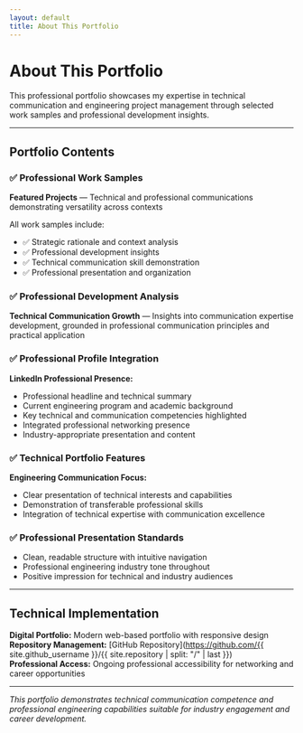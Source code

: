 ```yaml
---
layout: default
title: About This Portfolio
---
```


# About This Portfolio

This professional portfolio showcases my expertise in technical communication and engineering project management through selected work samples and professional development insights.

---

## Portfolio Contents

### ✅ Professional Work Samples
**Featured Projects** — Technical and professional communications demonstrating versatility across contexts

All work samples include:
- ✅ Strategic rationale and context analysis
- ✅ Professional development insights
- ✅ Technical communication skill demonstration
- ✅ Professional presentation and organization

### ✅ Professional Development Analysis
**Technical Communication Growth** — Insights into communication expertise development, grounded in professional communication principles and practical application

### ✅ Professional Profile Integration
**LinkedIn Professional Presence:**
- Professional headline and technical summary
- Current engineering program and academic background
- Key technical and communication competencies highlighted  
- Integrated professional networking presence
- Industry-appropriate presentation and content

### ✅ Technical Portfolio Features
**Engineering Communication Focus:**
- Clear presentation of technical interests and capabilities
- Demonstration of transferable professional skills
- Integration of technical expertise with communication excellence

### ✅ Professional Presentation Standards
- Clean, readable structure with intuitive navigation
- Professional engineering industry tone throughout
- Positive impression for technical and industry audiences

---

## Technical Implementation

**Digital Portfolio:** Modern web-based portfolio with responsive design  
**Repository Management:** [GitHub Repository](https://github.com/{{ site.github_username }}/{{ site.repository | split: "/" | last }})  
**Professional Access:** Ongoing professional accessibility for networking and career opportunities

---

*This portfolio demonstrates technical communication competence and professional engineering capabilities suitable for industry engagement and career development.*
